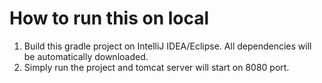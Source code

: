 # How to run this on local

1. Build this gradle project on IntelliJ IDEA/Eclipse. All dependencies will be automatically downloaded.
2. Simply run the project and tomcat server will start on 8080 port.
